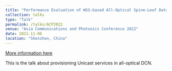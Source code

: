 ```yaml
---
title: "Performance Evaluation of WSS-based All-Optical Spine-Leaf Data Center Network"
collection: talks
type: "Talk"
permalink: /talks/ACP2022
venue: "Asia Communications and Photonics Conference 2022"
date: 2021-11-06
location: "Shenzhen, China"
---
```


[More information here](https://www.bilibili.com/video/BV1pG411w7i1/)

This is the talk about provisioning Unicast services in all-optical DCN.
